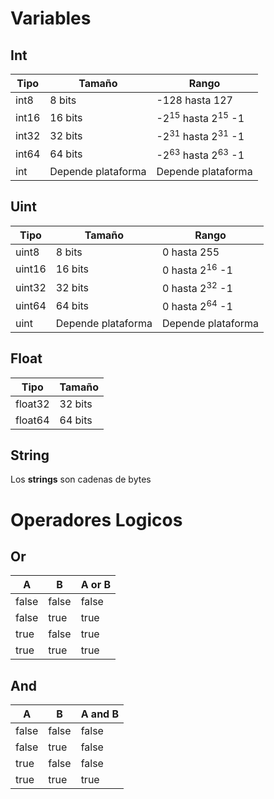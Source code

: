 # Variables

## Int
|Tipo|Tamaño|Rango|
|----|------|-----|
|int8|8 bits|-128 hasta 127|
|int16|16 bits|-2<sup>15</sup> hasta 2<sup>15</sup> -1|
|int32|32 bits|-2<sup>31</sup> hasta 2<sup>31</sup> -1|
|int64|64 bits|-2<sup>63</sup> hasta 2<sup>63</sup> -1|
|int|Depende plataforma|Depende plataforma|


## Uint
|Tipo|Tamaño|Rango|
|----|------|-----|
|uint8|8 bits|0 hasta 255|
|uint16|16 bits|0 hasta 2<sup>16</sup> -1|
|uint32|32 bits|0 hasta 2<sup>32</sup> -1|
|uint64|64 bits|0 hasta 2<sup>64</sup> -1|
|uint|Depende plataforma|Depende plataforma|


## Float

|Tipo|Tamaño|
|----|------|
|float32|32 bits|
|float64|64 bits|

## String
Los **strings** son cadenas de bytes

# Operadores Logicos

## Or
|A|B|A or B|
|----|------|-----|
|false|false|false|
|false|true|true|
|true|false|true|
|true|true|true|

## And
|A|B|A and B|
|----|------|-----|
|false|false|false|
|false|true|false|
|true|false|false|
|true|true|true|